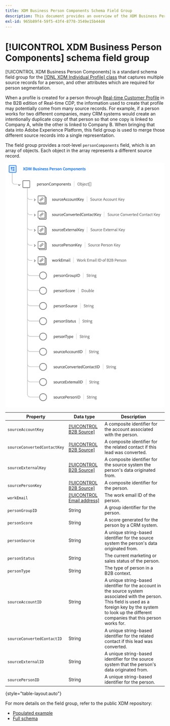 ```yaml
---
title: XDM Business Person Components Schema Field Group
description: This document provides an overview of the XDM Business Person Components schema field group.
exl-id: 965b89f4-59f5-43f4-8778-3549e15b44d4
---
```

# [!UICONTROL XDM Business Person Components] schema field group

[!UICONTROL XDM Business Person Components] is a standard schema field group for the [[!DNL XDM Individual Profile] class](../../classes/individual-profile.md) that captures multiple source records for a person, and other attributes which are required for person segmentation.

When a profile is created for a person through [Real-time Customer Profile](../../../profile/home.md) in the B2B edition of Real-time CDP, the information used to create that profile may potentially come from many source records. For example, if a person works for two different companies, many CRM systems would create an intentionally duplicate copy of that person so that one copy is linked to Company A, while the other is linked to Company B. When bringing that data into Adobe Experience Platform, this field group is used to merge those different source records into a single representation.

The field group provides a root-level `personComponents` field, which is an array of objects. Each object in the array represents a different source record.

![](../../images/field-groups/business-person-components.png)

| Property | Data type | Description |
| --- | --- | --- |
| `sourceAccountKey` | [[!UICONTROL B2B Source]](../../data-types/b2b-source.md) | A composite identifier for the account associated with the person. |
| `sourceConvertedContactKey` | [[!UICONTROL B2B Source]](../../data-types/b2b-source.md) | A composite identifier for the related contact if this lead was converted. |
| `sourceExternalKey` | [[!UICONTROL B2B Source]](../../data-types/b2b-source.md) | A composite identifier for the source system the person's data originated from. |
| `sourcePersonKey` | [[!UICONTROL B2B Source]](../../data-types/b2b-source.md) | A composite identifier for the person. |
| `workEmail` | [[!UICONTROL Email address]](../../data-types/b2b-source.md) | The work email ID of the person. |
| `personGroupID` | String | A group identifier for the person. |
| `personScore` | String | A score generated for the person by a CRM system. |
| `personSource` | String | A unique string-based identifier for the source system the person's data originated from. |
| `personStatus` | String | The current marketing or sales status of the person. |
| `personType` | String | The type of person in a B2B context. |
| `sourceAccountID` | String | A unique string-based identifier for the account in the source system associated with the person. This field is used as a foreign key by the system to look up the different companies that this person works for. |
| `sourceConvertedContactID` | String | A unique string-based identifier for the related contact if this lead was converted. |
| `sourceExternalID` | String | A unique string-based identifier for the source system that the person's data originated from. |
| `sourcePersonID` | String | A unique string-based identifier for the person. |

{style="table-layout:auto"}

For more details on the field group, refer to the public XDM repository:

* [Populated example](https://github.com/adobe/xdm/blob/master/components/fieldgroups/profile/b2b-person-components.example.1.json)
* [Full schema](https://github.com/adobe/xdm/blob/master/components/fieldgroups/profile/b2b-person-components.schema.json)
